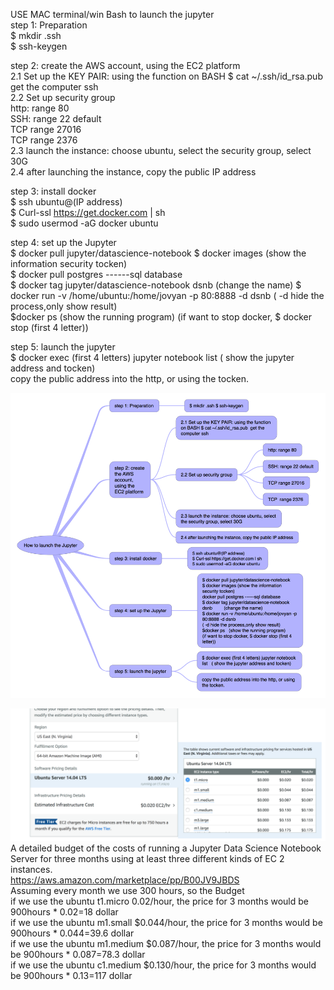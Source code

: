 
USE MAC terminal/win Bash to launch the jupyter <br />
step 1: Preparation <br />
         $ mkdir .ssh <br />
         $ ssh-keygen <br />
	 
step 2: create the AWS account, using the EC2 platform<br />
		2.1 Set up the KEY PAIR: using the function on BASH $ cat ~/.ssh/id_rsa.pub get the computer ssh<br />
		2.2 Set up security group<br />
			http: range 80<br />
			SSH: range 22 default<br />
			TCP range 27016<br />
			TCP range 2376<br />
		2.3 launch the instance: choose ubuntu, select the security group, select 30G<br />
		2.4 after launching the instance, copy the public IP address<br />
		
step 3: install docker<br />
		$ ssh ubuntu@(IP address)<br />
                           $ Curl-ssl https://get.docker.com | sh<br />
                           $ sudo usermod -aG docker ubuntu<br />

step 4: set up the Jupyter<br />
	$ docker pull jupyter/datascience-notebook $ docker images (show the information security tocken)<br />
              $ docker pull postgres ------sql database<br />
              $ docker tag jupyter/datascience-notebook dsnb (change the name) $ docker run -v /home/ubuntu:/home/jovyan -p 80:8888 -d dsnb ( -d               hide the process,only show result)<br />
              $docker ps (show the running program) (if want to stop docker, $ docker stop (first 4 letter))<br />

step 5: launch the jupyter<br />
	$ docker exec (first 4 letters) jupyter notebook list ( show the jupyter address and tocken)<br />
	copy the public address into the http, or using the tocken.<br />
	
![My image](https://github.com/tonyzyang/How-to-launch-jupyter-by-BASH/blob/master/How%20to%20launch%20the%20Jupyter.png)

![My image](https://github.com/tonyzyang/How-to-launch-jupyter-by-BASH/blob/master/cost%20for%20jupyter%20driver.png)
A detailed budget of the costs of running a Jupyter Data Science Notebook Server for three months using at least three different kinds of EC 2 instances.<br />
https://aws.amazon.com/marketplace/pp/B00JV9JBDS <br />
Assuming every month we use 300 hours, so the Budget <br />
if we use the ubuntu t1.micro 0.02/hour, the price for 3 months would be 900hours * 0.02=18 dollar<br />
if we use the ubuntu m1.small $0.044/hour, the price for 3 months would be 900hours * 0.044=39.6 dollar<br />
if we use the ubuntu m1.medium $0.087/hour, the price for 3 months would be 900hours * 0.087=78.3 dollar<br />
if we use the ubuntu c1.medium $0.130/hour, the price for 3 months would be 900hours * 0.13=117 dollar<br />
